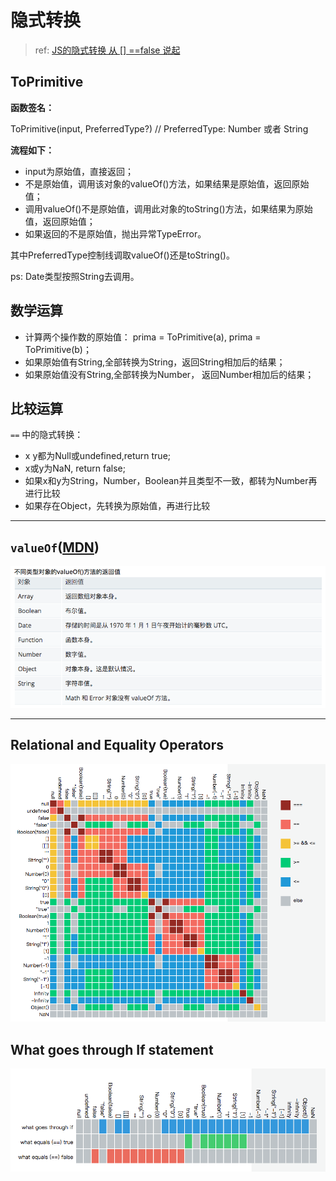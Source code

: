 # 隐式转换

> ref: [JS的隐式转换 从 [] ==false 说起](https://juejin.im/post/5a220ed85188254cc067adc0)

## ToPrimitive

**函数签名：** 

ToPrimitive(input, PreferredType?) // PreferredType: Number 或者 String


**流程如下：** 

- input为原始值，直接返回；
- 不是原始值，调用该对象的valueOf()方法，如果结果是原始值，返回原始值；
- 调用valueOf()不是原始值，调用此对象的toString()方法，如果结果为原始值，返回原始值；
- 如果返回的不是原始值，抛出异常TypeError。

其中PreferredType控制线调取valueOf()还是toString()。

ps: Date类型按照String去调用。


## 数学运算

- 计算两个操作数的原始值： prima = ToPrimitive(a), prima = ToPrimitive(b)；
- 如果原始值有String,全部转换为String，返回String相加后的结果；
- 如果原始值没有String,全部转换为Number， 返回Number相加后的结果；

## 比较运算
`==` 中的隐式转换：

- x y都为Null或undefined,return true;
- x或y为NaN, return false;
- 如果x和y为String，Number，Boolean并且类型不一致，都转为Number再进行比较
- 如果存在Object，先转换为原始值，再进行比较


---

## `valueOf`([MDN](https://developer.mozilla.org/zh-CN/docs/Web/JavaScript/Reference/Global_Objects/Object/valueOf))
![](/assets/images/2018-07-20-16-08-58.png)

---

## Relational and Equality Operators

![](/assets/images/2018-07-20-16-09-08.png)

## What goes through If statement

![](/assets/images/2018-07-20-16-09-16.png)